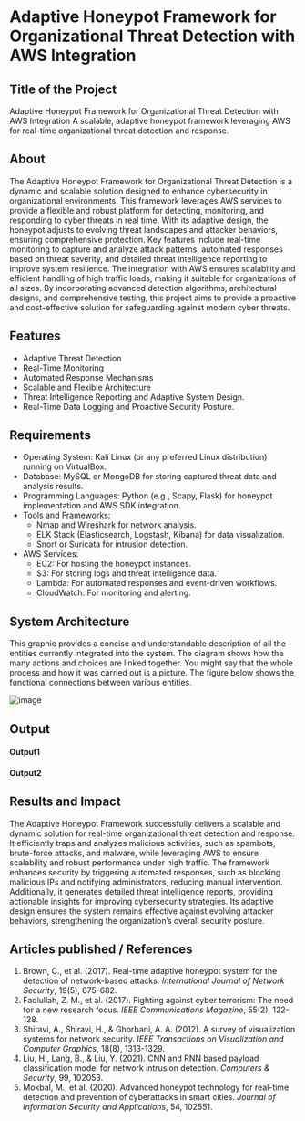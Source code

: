 # Adaptive Honeypot Framework for Organizational Threat Detection with AWS Integration

## Title of the Project
Adaptive Honeypot Framework for Organizational Threat Detection with AWS Integration
A scalable, adaptive honeypot framework leveraging AWS for real-time organizational threat detection and response.

## About
<!--Detailed Description about the project-->
The Adaptive Honeypot Framework for Organizational Threat Detection is a dynamic and scalable solution designed to enhance cybersecurity in organizational environments. This framework leverages AWS services to provide a flexible and robust platform for detecting, monitoring, and responding to cyber threats in real time. With its adaptive design, the honeypot adjusts to evolving threat landscapes and attacker behaviors, ensuring comprehensive protection. Key features include real-time monitoring to capture and analyze attack patterns, automated responses based on threat severity, and detailed threat intelligence reporting to improve system resilience. The integration with AWS ensures scalability and efficient handling of high traffic loads, making it suitable for organizations of all sizes. By incorporating advanced detection algorithms, architectural designs, and comprehensive testing, this project aims to provide a proactive and cost-effective solution for safeguarding against modern cyber threats.


## Features
<!--List the features of the project as shown below-->
- Adaptive Threat Detection
- Real-Time Monitoring
- Automated Response Mechanisms
- Scalable and Flexible Architecture
- Threat Intelligence Reporting and Adaptive System Design.
- Real-Time Data Logging and Proactive Security Posture.

## Requirements
<!--List the requirements of the project as shown below-->
* Operating System: Kali Linux (or any preferred Linux distribution) running on VirtualBox.
* Database: MySQL or MongoDB for storing captured threat data and analysis results.
* Programming Languages: Python (e.g., Scapy, Flask) for honeypot implementation and AWS SDK integration.
* Tools and Frameworks:
     - Nmap and Wireshark for network analysis.
     - ELK Stack (Elasticsearch, Logstash, Kibana) for data visualization.
     - Snort or Suricata for intrusion detection.
* AWS Services:
     - EC2: For hosting the honeypot instances.
     - S3: For storing logs and threat intelligence data.
     - Lambda: For automated responses and event-driven workflows.
     - CloudWatch: For monitoring and alerting.

## System Architecture
<!--Embed the system architecture diagram as shown below-->
This graphic provides a concise and understandable description of all the entities currently integrated into the system. The diagram shows how the many actions and choices are linked together. You might say that the whole process and how it was carried out is a picture. The figure below shows the functional connections between various entities.

![image](https://github.com/user-attachments/assets/0cf6d94e-a583-416d-aeed-375a6ba5b829)



## Output

<!--Embed the Output picture at respective places as shown below as shown below-->

#### Output1 

#### Output2 



## Results and Impact
<!--Give the results and impact as shown below-->
The Adaptive Honeypot Framework successfully delivers a scalable and dynamic solution for real-time organizational threat detection and response. It efficiently traps and analyzes malicious activities, such as spambots, brute-force attacks, and malware, while leveraging AWS to ensure scalability and robust performance under high traffic. The framework enhances security by triggering automated responses, such as blocking malicious IPs and notifying administrators, reducing manual intervention. Additionally, it generates detailed threat intelligence reports, providing actionable insights for improving cybersecurity strategies. Its adaptive design ensures the system remains effective against evolving attacker behaviors, strengthening the organization’s overall security posture.

## Articles published / References
1. Brown, C., et al. (2017). Real-time adaptive honeypot system for the detection of network-based attacks. *International Journal of Network Security*, 19(5), 675-682.
2. Fadlullah, Z. M., et al. (2017). Fighting against cyber terrorism: The need for a new research focus. *IEEE Communications Magazine*, 55(2), 122-128.
3. Shiravi, A., Shiravi, H., & Ghorbani, A. A. (2012). A survey of visualization systems for network security. *IEEE Transactions on Visualization and Computer Graphics*, 18(8), 1313-1329.
4. Liu, H., Lang, B., & Liu, Y. (2021). CNN and RNN based payload classification model for network intrusion detection. *Computers & Security*, 99, 102053.
5. Mokbal, M., et al. (2020). Advanced honeypot technology for real-time detection and prevention of cyberattacks in smart cities. *Journal of Information Security and Applications*, 54, 102551.






